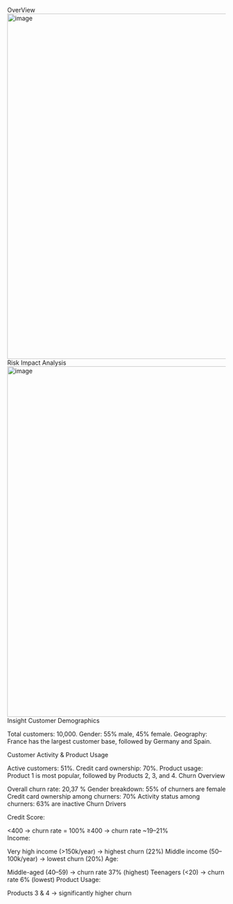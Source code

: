 OverView
<img width="1430" height="797" alt="image" src="https://github.com/user-attachments/assets/307bd233-b9d5-4cc3-a262-e136500fcbb6" />
Risk Impact Analysis
<img width="1416" height="809" alt="image" src="https://github.com/user-attachments/assets/144999e7-2538-416f-aeb0-c080918c7cf7" />
Insight 
Customer Demographics

Total customers: 10,000.
Gender: 55% male, 45% female.
Geography: France has the largest customer base, followed by Germany and Spain.


Customer Activity & Product Usage

Active customers: 51%.
Credit card ownership: 70%.
Product usage: Product 1 is most popular, followed by Products 2, 3, and 4.
 Churn Overview

Overall churn rate: 20,37 %
Gender breakdown: 55% of churners are female
Credit card ownership among churners: 70%
Activity status among churners: 63% are inactive
Churn Drivers

Credit Score:

<400 → churn rate = 100%
≥400 → churn rate ~19–21%	
Income:

Very high income (>150k/year) → highest churn (22%)
Middle income (50–100k/year) → lowest churn (20%)
Age:

Middle-aged (40–59) → churn rate 37% (highest)
Teenagers (<20) → churn rate 6% (lowest)
Product Usage:

Products 3 & 4 → significantly higher churn
